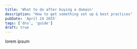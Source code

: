 ```yaml
---
title: 'What to do after buying a domain'
description: "How to get something set up & best practices"
pubDate: 'April 24 2025'
tags: ['dns', 'guide']
draft: true
---
```


lorem ipsum
